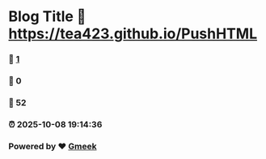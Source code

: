 # Blog Title :link: https://tea423.github.io/PushHTML 
### :page_facing_up: [1](https://tea423.github.io/PushHTML/tag.html) 
### :speech_balloon: 0 
### :hibiscus: 52 
### :alarm_clock: 2025-10-08 19:14:36 
### Powered by :heart: [Gmeek](https://github.com/Meekdai/Gmeek)
